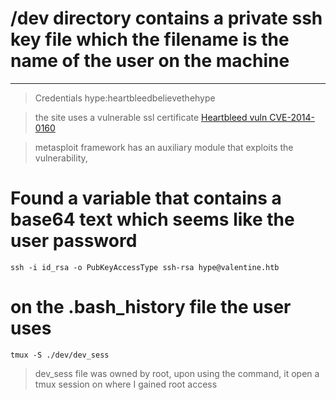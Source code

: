
# /dev directory contains a private ssh key file which the filename is the name of the user on the machine 
----------
> Credentials 
	hype:heartbleedbelievethehype

> the site uses a vulnerable ssl certificate [Heartbleed vuln CVE-2014-0160](https://cisa.gov/news-events/alerts/2014/04/08/openssl-heartbleed-vulnerability-cve-2014-0160) 

> metasploit framework has an auxiliary module that exploits the vulnerability, 

# Found a variable that contains a base64 text which seems like the user password

```shell
ssh -i id_rsa -o PubKeyAccessType ssh-rsa hype@valentine.htb
```

# on the .bash_history file the user uses 
```shell
tmux -S ./dev/dev_sess
``` 

>dev_sess file was owned by root, upon using the command, it open a tmux session on where I gained root access 

